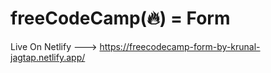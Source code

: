 # freeCodeCamp(🔥) = Form

Live On Netlify ---> https://freecodecamp-form-by-krunal-jagtap.netlify.app/